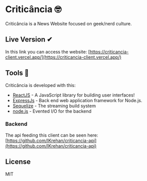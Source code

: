 # Criticância 🤓
Criticância is a News Website focused on geek/nerd culture. 

## Live Version ✔
In this link you can access the website: [https://criticancia-client.vercel.app/](https://criticancia-client.vercel.app/)

## Tools 🔧

Criticância is developed with this:

* [ReactJS](https://reactjs.org) - A JavaScript library for building user interfaces!
* [ExpressJs](https://expressjs.com/) - Back end web application framework for Node.js.
* [Sequelize](https://sequelize.org/) - The streaming build system
* [node.js](https://nodejs.org/) - Evented I/O for the backend

### Backend
The api feeding this client can be seen here: [https://github.com/IKrehan/criticancia-api](https://github.com/IKrehan/criticancia-api)

 

License
----
MIT
